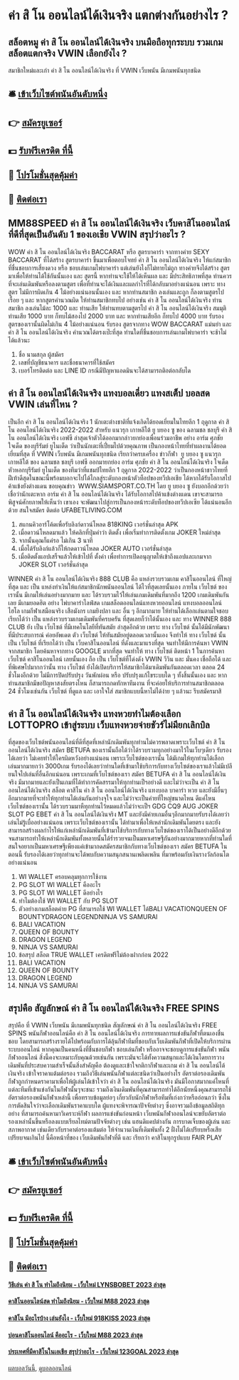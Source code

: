 # ค่า สิ โน ออนไลน์ได้เงินจริง แตกต่างกันอย่างไร ?
## สล็อตหมู ค่า สิ โน ออนไลน์ได้เงินจริง บนมือถือทุกระบบ รวมเกมสล็อตแตกจริง VWIN เลือกยังไง ?
สมาชิกใหม่และเก่า ค่า สิ โน ออนไลน์ได้เงินจริง ที่ VWIN เว็บพนัน มีเกมพนันทุกชนิด

## 🛎 [เข้าเว็บไซต์พนันอันดับหนึ่ง](https://bit.ly/3SdLNi2)
## 👉 [สมัครยูเซอร์](https://bit.ly/3SdLNi2)
## 💵 [รับฟรีเครดิต ที่นี้](https://bit.ly/3dyRKHj)
## 👑 [โปรโมชั่นสุดคุ้มค่า](https://bit.ly/3dyRKHj)
## 📱 [ติดต่อเรา](https://bit.ly/3dyRKHj)

## MM88SPEED ค่า สิ โน ออนไลน์ได้เงินจริง เว็บคาสิโนออนไลน์ที่ดีที่สุดเป็นอันดับ 1 ของเอเชีย VWIN สรุปว่าอะไร ?
WOW ค่า สิ โน ออนไลน์ได้เงินจริง BACCARAT หรือ สูตรบาคาร่า จากทางค่าย SEXY BACCARAT ที่ได้สร้าง สูตรบาคาร่า ขึ้นมาเพื่อตอบโจทย์ ค่า สิ โน ออนไลน์ได้เงินจริง ให้แก่สมาชิกที่ชื่นชอบการเสี่ยงดวง หรือ ชอบเล่นเกมไพ่บาคาร่า แต่เล่นยังไงก็ไม่ทายไม่ถูก ทางค่ายจึงได้สร้าง สูตร มาเพื่อให้ท่านได้ใช้กันนั้นเอง และ สูตรนี้ หากท่านจะใช้ให้ได้เห็นผล และ มีประสิทธิภาพที่สุด ท่านควรที่จะเล่นเดิมพันหรือลงตามสูตร เพื่อที่ท่านจะได้เงินและผลกำไรที่ได้กลับมาอย่างแน่นอน เพราะ ทางสูตร ไม่มีการผิดเกิน 4 ไม้อย่างแน่นอนนั้นเอง และ หากท่านสมาชิก ลงเล่นและถูก ก็ลงตามสูตรไปเรื่อย ๆ และ หากสูตรคำนวณผิด ให้ท่านสมาชิกทบไป อย่างเช่น ค่า สิ โน ออนไลน์ได้เงินจริง ท่านสมาชิก ลงเล่นไม้ละ 1000 และ ท่านเสีย ให้ท่านทบตามสูตรไป ค่า สิ โน ออนไลน์ได้เงินจริง สมมุติท่านเสีย 1000 บาท ก็ทบไม้สองไป 2000 บาท และ หากท่านเสียอีก ก็ทบไป 4000 บาท รับรองสูตรของเรานั้นผิดไม่เกิน 4 ไม้อย่างแน่นอน รับรอง สูตรจากทาง WOW BACCARAT แม่นยำ และ ค่า สิ โน ออนไลน์ได้เงินจริง คำนวณได้ตรงเป๊ะที่สุด ท่านใดที่ชื่นชอบการเล่นเกมไพ่บาคาร่า จะช้าไม่ได้แล้วนะ
1. ชื่อ นามสกุล ผู้สมัคร
2. เลขที่บัญชีธนาคาร และชื่อธนาคารที่ใช้สมัคร
3. เบอร์โทรติดต่อ และ LINE ID กรณีมีปัญหาแอดมินจะได้สามารถติอต่อกลับได

## ค่า สิ โน ออนไลน์ได้เงินจริง แทงบอลเดี่ยว แทงสเต็ป บอลสด VWIN เล่นที่ไหน ?
เป็นอีก ค่า สิ โน ออนไลน์ได้เงินจริง 1 นักเตะต่างชาติที่แจ้งเกิดได้ยอดเยี่ยมในไทยลีก 1 ฤดูกาล ค่า สิ โน ออนไลน์ได้เงินจริง 2022-2022 สำหรับ แนวรุก เกาหลีใต้ ยู บยอง ซู ของ ฉลามชล ชลบุรี ค่า สิ โน ออนไลน์ได้เงินจริง เอฟซี
ล่าสุดเจ้าตัวได้ออกมากล่าวยกย่องเพื่อนร่วมอาชีพ อย่าง อาร์ม ศุภชัย ใจเด็ด ของบุรีรัมย์ ยูไนเต็ด ว่าเป็นนักเตะที่เปี่ยมไปด้วยคุณภาพ เป็นกองหน้าไทยที่ทำผลงานได้ยอดเยี่ยมที่สุด ที่ VWIN เว็บพนัน มีเกมพนันทุกชนิด เรียกว่าครบเครื่อง
ข่าวกีฬา  ยู บยอง ซู แนวรุก เกาหลีใต้ ของ ฉลามชล ชลบุรี เอฟซี ออกมายกย่อง อาร์ม ศุภชัย ค่า สิ โน ออนไลน์ได้เงินจริง ใจเด็ด หัวหอกบุรีรัมย์ ยูไนเต็ด ของทีมว่าที่แชมป์ไทยลีก 1 ฤดูกาล 2022-2022 ว่าเป็นกองหน้าชาวไทยที่ฝีเท้าดีสุดในขณะนี้พร้อมบอกจะไปได้ไกลสู่ระดับกองหน้าตัวท็อปของทวีปเอเชีย ได้หากได้รับโอกาสไปค้าแข้งยังต่างแดน
ขอบคุณข่าว  WWW.SIAMSPORT.CO.TH
โดย ยู บยอง ซู ยังบอกอีกด้วยว่า เชื่อว่านักเตะหาก อาร์ม ค่า สิ โน ออนไลน์ได้เงินจริง ได้รับโอกาสไปค้าแข้งต่างแดน เขาจะสามารถพิสูจน์ศักยภาพให้เห็นว่า เขาเอง จะพัฒนาไปสู่การเป็นกองหน้าระดับท็อปของทวีปเอเซีย ได้แน่นอนอีกด้วย
สนใจสมัคร ติดต่อ UFABETLIVING.COM
1. สแกนคิวอาร์โค้ดเพื่อรับลิงก์ดาวน์โหลด 818KING เวอร์ชั่นล่าสุด APK
2. เมื่อดาวน์โหลดมาแล้ว ให้คลิกที่ปุ่มคำว่า ติดตั้ง เพื่อเริ่มทำการติดตั้งเกม JOKER ใหม่ล่าสุด
3. จากนั้นคุณก็แค่รอ ไม่เกิน 3 นาที
4. เมื่อได้รับลิงก์แล้วก็ให้กดดาวน์โหลด JOKER AUTO เวอร์ชั่นล่าสุด
5. เมื่อติดตั้งแอปเสร็จแล้วให้เข้าไปที่ ตั้งค่า เพื่อทำการเปิดอนุญาตให้เข้าถึงแอปและเกมจาก JOKER SLOT เวอร์ชั่นล่าสุด

WINNER ค่า สิ โน ออนไลน์ได้เงินจริง 888 CLUB คือ แหล่งรวบรวมเกม คาสิโนออนไลน์ ที่ใหญ่ที่สุด และ เป็น แหล่งทำเงินให้แก่สมาชิกนักพนันออนไลน์ ได้ไวที่สุดเลยนั้นเอง ภายใน เว็บไซต์ ของเรานั้น มีเกมให้เล่นอย่างมากมาย และ ได้รวบรวมไว้ให้เล่นเกมเดิมพันที่มากถึง 1200 เกมเดิมพันกันเลย มีเกมยอดฮิต อย่าง ไพ่บาคาร่าไลฟ์สด เกมสล็อตออนไลน์แทงหวยออนไลน์ แทงบอลออนไลน์ ไฮโล เกมกีฬาเสมือนจริง เสือมังกร เกมยิงปลา และ อื่น ๆ อีกมากมาย ให้ท่านได้เลือกเล่นตามใจชอบ เรียกได้ว่า เป็น แหล่งรวบรวมเกมเดิมพันที่ครบครัน ที่สุดเลยก็ว่าได้นั้นเอง และ ทาง WINNER 888 CLUB ยัง เป็น เว็บไซต์ ที่มีเทคโนโลยีที่ทันสมัย ล่าสุดอีกด้วย เพราะ ทาง เว็บไซต์ นั้นได้มีนักพัฒนาที่มีประสบการณ์ ค่อยอัพเดต ตัว เว็บไซต์ ให้ทันสมัยอยู่ตลอดเวลานั้นเอง จึงทำให้ ทาง เว็บไซต์ นั้น เป็น เว็บไซต์ ที่เรียกได้ว่า เป็น เว็บคาสิโนออนไลน์ ที่ดังและมาแรงที่สุด จนทำให้มีการค้นหา VWIN จากสมาชิก โดยค้นหาจากทาง GOOGLE มากที่สุด จนทำให้ ทาง เว็บไซต์ ติดหน้า 1 ในการค้นหา เว็บไซต์ คาสิโนออนไลน์ เลยนั้นเอง ถือ เป็น เว็บไซต์ที่โด่งดัง VWIN วีวิน และ มั่นคง เชื่อถือได้ และ ที่พิเศษไปมากกว่านั้น ทาง เว็บไซต์ ยังได้เปิดบริการให้สมาชิกได้มาเดิมพันกันตลอดเวลา ตลอด 24 ชั่วโมงอีกด้วย ไม่มีการปิดปรับปรุง วันพักผ่อน หรือ ปรับปรุงแก้ไขระบบใด ๆ ทั้งสิ้นนั้นเอง และ หากท่านสมาชิกมีขอปัญหาสงสัยตรงไหน ก็สามารถกดทักหาทีมงาน ที่จะค่อยให้บริการท่านสมาชิกตลอด 24 ชั่วโมงเช่นกัน เว็บไซต์ ที่ดูแล และ เอาใจใส่ สมาชิกแบบนี้หาไม่ได้ง่าย ๆ แล้วนะ รีบสมัครมาสิ

## ค่า สิ โน ออนไลน์ได้เงินจริง แทงหวยทำไมต้องเลือก LOTTOPRO เข้าสู่ระบบ เว็บแทงหวยจ่ายชัวร์ไม่มียกเลิกบิล
ที่สุดของเว็บไซต์พนันออนไลน์ที่ดีที่สุดที่เหล่านักเดิมพันทุกท่านไม่ควรพลาดเพราะเว็บไซต์ ค่า สิ โน ออนไลน์ได้เงินจริง สมัคร BETUFA ของเรานั้นถือได้ว่าได้รวบรวมทุกอย่างมาไว้ในเว็บๆเดียว รับรองได้เลยว่า ไม่เคยทำให้ใครผิดหวังอย่างแน่นอน เพราะเว็บไซต์ของเรานั้น ได้มัเกมให้ทุกท่านได้เลือกเล่นมากมายกว่า 3000เกม รับรองได้เลยว่าท่านใดที่เข้ามาใช้บริการกับทางเว็บไซต์ของเราแล้วไม่มีเปลียนใจไปเล่นที่อื่นอีกแน่นอน เพราะเกมที่เว็บไซต์ของเรา สมัคร BETUFA ค่า สิ โน ออนไลน์ได้เงินจริง มีมากมายและยังเป็นเกมที่ได้ทำการคัดสรรมาให้ทุกท่านเป็ฯอย่างดี และไม่ว่าจะเป็น ค่า สิ โน ออนไลน์ได้เงินจริง สล็อต คาสิโน ค่า สิ โน ออนไลน์ได้เงินจริง แทงบอล บาคาร่า หวย และยังมีอื่นๆอีกมากมายที่จะทำให้ทุกท่านได้เล่นกันอย่างจุใจ และไม่ว่าจะเป็นค่ายที่ใหญ่ขนาดไหน ดีแค่ไหน เว็บไซต์ของเรานั้น ได้รวบรวมมาหืทุกท่านไว้หมดแล้วไม่ว่าจะเป็ฯ GDG CQ9 AUG JOKER SLOT PG EBET ค่า สิ โน ออนไลน์ได้เงินจริง MT และยังมีค่ายเกมอื่นๆอีกมากมายรับรงได้เลยว่าเล่นไม่รู้เบื่ออย่างแน่นอน เพราะเว็บไซต์ของเรานั้น ได้ทำมาเพื่อให้เหล่านักเดิมพันโดยตรง และยังสามารถสร้างผลกำไรให้แก่เหล่านักเดิมพันที่เข้ามาใช้บริการกับทางเว็บไซต์ของเราได้เป็นอย่างดีอีกด้วย จนสามารถทำให้เหล่านักเดิมพันทั้งหลายนั้นได้ร่ำรวยจนเป็นมหาเศรษฐีกันอย่างมากมายหากที่ท่านใดที่สนใจอยากเป็นมหาเศรษฐีเพียงแค่เข้ามากดสมัครสมาชิกกับทางเว็บไซต์ของเรา สมัคร BETUFA ในตอนนี้ รับรองได้เลยว่าทุกท่านจะได้พบกับความสนุกสนานเพลิดเพลิน ที่มาพร้อมกับเงินรางวัลก้อนโตอย่างแน่นอน
1. WI WALLET ครอบคลุมทุกการใช้งาน
2. PG SLOT WI WALLET คืออะไร
3. PG SLOT WI WALLET ดีอย่างไร
4. ทำไมต้องใช้ WI WALLET กับ PG SLOT
5. ตัวอย่างเกมสล็อตค่าย PG ที่สามารถใช้ WI WALLET ได้BALI VACATIONQUEEN OF BOUNTYDRAGON LEGENDNINJA VS SAMURAI
6. BALI VACATION
7. QUEEN OF BOUNTY
8. DRAGON LEGEND
9. NINJA VS SAMURAI
10. ข้อสรุป สล็อต TRUE WALLET เครดิตฟรีไม่ต้องฝากก่อน 2022
11. BALI VACATION
12. QUEEN OF BOUNTY
13. DRAGON LEGEND
14. NINJA VS SAMURAI

## สรุปคือ สัญลักษณ์ ค่า สิ โน ออนไลน์ได้เงินจริง FREE SPINS
สรุปคือ ที่ VWIN เว็บพนัน มีเกมพนันทุกชนิด สัญลักษณ์ ค่า สิ โน ออนไลน์ได้เงินจริง FREE SPINS พนันกีฬาออนไลน์คือ ค่า สิ โน ออนไลน์ได้เงินจริง การทายผลการแข่งขันกีฬาที่ตนเองชื่นชอบ โดยสามารถสร้างรายได้ไปพร้อมกับการได้ลุ้นกีฬาทีมที่ชอบกับเว็บเดิมพันกีฬาที่เปิดให้บริการผ่านระบบออนไลน์ หากคุณเป็นคนหนึ่งที่ชื่นชอบกีฬา ชอบเล่นกีฬา หรืออาจจะชอบดูการแข่งขันกีฬา พนันกีฬาออนไลน์ สิ่งนี้คงจะเหมาะกับคุณด้วยเช่นกัน เพราะมันจะได้ทั้งความสนุกและได้เงินโดยการวางเดิมพันที่ประสบความสำเร็จนั้นสิ่งสำคัญคือ ต้องดูและเข้าใจกติกากีฬาและเกม ค่า สิ โน ออนไลน์ได้เงินจริง เข้าใจราคาแต้มต่อรอง รวมถึงวิธีเล่นพนันกีฬาแต่ละชนิดว่าเป็นอย่างไร อัตราต่อรองเดิมพันกีฬาถูกกำหนดราคามาเพื่อให้ผู้เล่นได้เข้าใจว่า ค่า สิ โน ออนไลน์ได้เงินจริง มันมีโอกาสมากแค่ไหนที่แต่ละทีมที่เข้าแข่งกันในกีฬานั้นๆจะชนะ รวมถึงเงินเดิมพันที่คุณสามารถทำได้อีกนัยหนึ่งคุณสามารถใช้อัตราต่อรองพนันกีฬาเหล่านี้ เพื่อทราบข้อมูลย่อๆ เกี่ยวกับนักกีฬาหรือทีมที่เก่งกว่าหรืออ่อนกว่า ซึ่งในการตัดสินใจว่าจะเลือกเดิมพันราคาแบบใด ผู้แทงจะพิจารณาปัจจัยต่างๆ ซึ่งอาจรวมถึงข้อมูลสถิติทุกอย่าง ที่สามารถค้นหามาวิเคราะห์กีฬา ผลการแข่งขันก่อนหน้า เว็บพนันกีฬาออนไลน์จะขยับอัตราต่อรองเหล่านั้นขึ้นหรือลงแบบเรียลไทม์ตามปัจจัยต่างๆ เช่น แฮนดิแคปต่างกัน การบาดเจ็บของผู้เล่น และสภาพอากาศ เช่นเดียวกับราคาต่อรองแต้มต่อ ให้จำนวนเงินที่เดิมพันทั้ง 2 ฝั่งไม่ได้เปรียบหรือเสียเปรียบจนเกินไป นี้คือหน้าที่ของ เว็บเดิมพันกีฬาที่ดี และ เรียกว่า คาสิโนทุกรูปแบบ FAIR PLAY

## 🛎 [เข้าเว็บไซต์พนันอันดับหนึ่ง](https://bit.ly/3SdLNi2)
## 👉 [สมัครยูเซอร์](https://bit.ly/3SdLNi2)
## 💵 [รับฟรีเครดิต ที่นี้](https://bit.ly/3dyRKHj)
## 👑 [โปรโมชั่นสุดคุ้มค่า](https://bit.ly/3dyRKHj)
## 📱 [ติดต่อเรา](https://bit.ly/3dyRKHj)

#### [วิธีเล่น ค่า สิ โน ทำไมถึงนิยม - เว็บใหม่ LYNSBOBET 2023 ล่าสุด](https://atom.io/themes/วิธีเล่น%20ค่า%20สิ%20โน%20ทำไมถึงนิยม%20-%20เว็บใหม่%20lynsbobet%202023%20ล่าสุด)
#### [คาสิโนออนไลน์สด ทำไมถึงนิยม - เว็บใหม่ M88 2023 ล่าสุด](https://atom.io/themes/คาสิโนออนไลน์สด%20ทำไมถึงนิยม%20-%20เว็บใหม่%20m88%202023%20ล่าสุด)
#### [คาสิโน มีอะไรบ้าง เล่นยังไง - เว็บใหม่ 918KISS 2023 ล่าสุด](https://atom.io/themes/คาสิโน%20มีอะไรบ้าง%20เล่นยังไง%20-%20เว็บใหม่%20918kiss%202023%20ล่าสุด)
#### [บ่อนคาสิโนออนไลน์ คืออะไร - เว็บใหม่ M88 2023 ล่าสุด](https://atom.io/themes/บ่อนคาสิโนออนไลน์%20คืออะไร%20-%20เว็บใหม่%20m88%202023%20ล่าสุด)
#### [ประเทศที่มีคาสิโนในเอเชีย สรุปว่าอะไร - เว็บใหม่ 123GOAL 2023 ล่าสุด](https://atom.io/themes/ประเทศที่มีคาสิโนในเอเชีย%20สรุปว่าอะไร%20-%20เว็บใหม่%20123goal%202023%20ล่าสุด)

[ผลบอลวันนี้](https://siamsport.tv "ผลบอลวันนี้"), [ดูบอลออนไลน์](https://siamsport.tv/ดูบอลสด "ดูบอลออนไลน์")